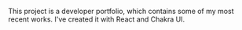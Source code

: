 This project is a developer portfolio, which contains some of my most recent works. I've created it with React and Chakra UI.